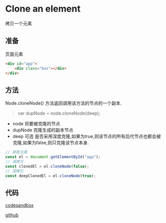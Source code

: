 # Clone an element

拷贝一个元素

## 准备

页面元素

```html
<div id="app">
    <div class="box"></div>
</div>
```

## 方法

Node.cloneNode() 方法返回调用该方法的节点的一个副本.

> var dupNode = node.cloneNode(deep);

- node
将要被克隆的节点
- dupNode
克隆生成的副本节点
- deep 可选
是否采用深度克隆,如果为true,则该节点的所有后代节点也都会被克隆,如果为false,则只克隆该节点本身.


```js
// 获取元素
const el = document.getElementById("app");
// 浅拷贝
const clonedEl = el.cloneNode(false);
// 深拷贝
const deepClonedEl = el.cloneNode(true);
```



## 代码

[codesandbox](https://codesandbox.io/s/clone-an-element-g98di?file=/index.html)

[github](https://github.com/Melonvin/HTML-DOM-PRACTICE)

